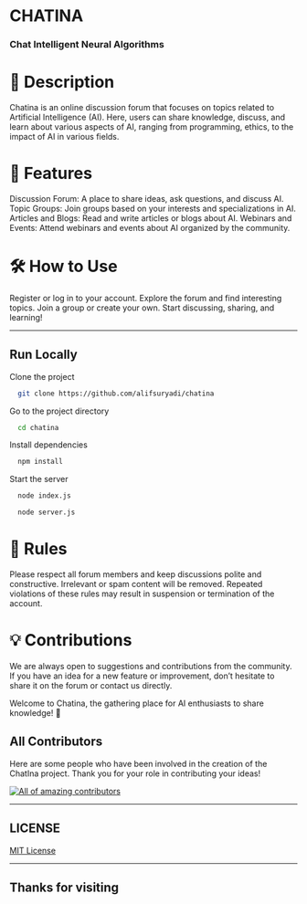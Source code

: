 # CHATINA
### Chat Intelligent Neural Algorithms

# 📖 Description
Chatina is an online discussion forum that focuses on topics related to Artificial Intelligence (AI). Here, users can share knowledge, discuss, and learn about various aspects of AI, ranging from programming, ethics, to the impact of AI in various fields.

# 🚀 Features
Discussion Forum: A place to share ideas, ask questions, and discuss AI.
Topic Groups: Join groups based on your interests and specializations in AI.
Articles and Blogs: Read and write articles or blogs about AI.
Webinars and Events: Attend webinars and events about AI organized by the community.


# 🛠️ How to Use
Register or log in to your account.
Explore the forum and find interesting topics.
Join a group or create your own.
Start discussing, sharing, and learning!


---
## Run Locally

Clone the project

```bash
  git clone https://github.com/alifsuryadi/chatina
```

Go to the project directory

```bash
  cd chatina
```

Install dependencies

```bash
  npm install
```

Start the server

```bash
  node index.js
```

```bash
  node server.js
```


# 📜 Rules
Please respect all forum members and keep discussions polite and constructive.
Irrelevant or spam content will be removed.
Repeated violations of these rules may result in suspension or termination of the account.


# 💡 Contributions
We are always open to suggestions and contributions from the community. If you have an idea for a new feature or improvement, don’t hesitate to share it on the forum or contact us directly.

Welcome to Chatina, the gathering place for AI enthusiasts to share knowledge! 🎉


## All Contributors

Here are some people who have been involved in the creation of the ChatIna project. Thank you for your role in contributing your ideas!

<a href="https://github.com/alifsuryadi/chatina/graphs/contributors">
    <img src="https://contrib.rocks/image?repo=alifsuryadi/chatina" alt="All of amazing contributors">
</a>


---

## LICENSE 
[MIT License](LICENSE)

---
## Thanks for visiting

